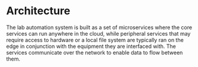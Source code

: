 # Architecture

The lab automation system is built as a set of microservices where the core services can run anywhere in the cloud, while peripheral services that may require access to hardware or a local file system are typically ran on the edge in conjunction with the equipment they are interfaced with. The services communicate over the network to enable data to flow between them.
